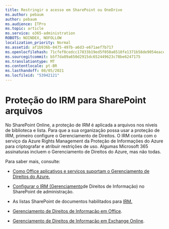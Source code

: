 ```yaml
---
title: Restringir o acesso em SharePoint ou OneDrive
ms.author: pebaum
author: pebaum
ms.audience: ITPro
ms.topic: article
ms.service: o365-administration
ROBOTS: NOINDEX, NOFOLLOW
localization_priority: Normal
ms.assetid: af1b936b-0475-497b-a6d3-e671aef7b717
ms.openlocfilehash: 71cfef0cedcc17833b19ed5f050a6510fe1371b58de9054eace2f29a46b3e06d
ms.sourcegitcommit: b5f7da89a650d2915dc652449623c78be6247175
ms.translationtype: MT
ms.contentlocale: pt-BR
ms.lasthandoff: 08/05/2021
ms.locfileid: "53942121"
---
```

# <a name="irm-protection-to-sharepoint-files"></a>Proteção do IRM para SharePoint arquivos


No SharePoint Online, a proteção de IRM é aplicada a arquivos nos níveis de biblioteca e lista. Para que a sua organização possa usar a proteção de IRM, primeiro configure o Gerenciamento de Direitos. O IRM conta com o serviço da Azure Rights Management da Proteção de Informações do Azure para criptografar e atribuir restrições de uso. Algumas Microsoft 365 assinaturas incluem o Gerenciamento de Direitos do Azure, mas não todas. 

Para saber mais, consulte:

- [Como Office aplicativos e serviços suportam o Gerenciamento de Direitos do Azure.](https://docs.microsoft.com/azure/information-protection/understand-explore/office-apps-services-support)

- [Configurar o IRM (Gerenciamento](https://docs.microsoft.com/microsoft-365/compliance/set-up-irm-in-sp-admin-center)de Direitos de Informação) no SharePoint de administração.

- As listas SharePoint de documentos habilitados para [IRM.](https://docs.microsoft.com/microsoft-365/compliance/set-up-irm-in-sp-admin-center#irm-enable-sharepoint-document-libraries-and-lists)

- [Gerenciamento de Direitos de Informação em Office](https://support.office.com/Article/Information-Rights-Management-in-Office-c7a70797-6b1e-493f-acf7-92a39b85e30c).

- [Gerenciamento de Direitos de Informação em Exchange Online](https://docs.microsoft.com/microsoft-365/compliance/information-rights-management-in-exchange-online).



